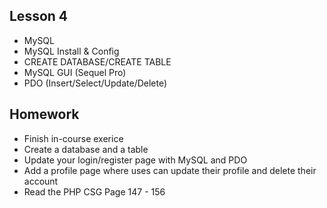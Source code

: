 ## Lesson 4
- MySQL
- MySQL Install & Config
- CREATE DATABASE/CREATE TABLE
- MySQL GUI (Sequel Pro)
- PDO (Insert/Select/Update/Delete)

## Homework
- Finish in-course exerice
- Create a database and a table
- Update your login/register page with MySQL and PDO
- Add a profile page where uses can update their profile and delete their account
- Read the PHP CSG Page 147 - 156